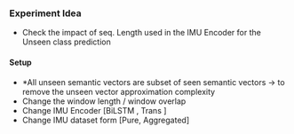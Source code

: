 ### Experiment Idea
- Check the impact of seq. Length used in the IMU Encoder for the Unseen class prediction


#### Setup
- *All unseen semantic vectors are subset of seen semantic vectors -> to remove the unseen vector approximation complexity
- Change the window length / window overlap 
- Change IMU Encoder [BiLSTM , Trans ]
- Change IMU dataset form [Pure, Aggregated]
